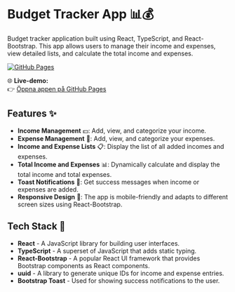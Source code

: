 # Budget Tracker App 📊💰

Budget tracker application built using React, TypeScript, and React-Bootstrap. This app allows users to manage their income and expenses, view detailed lists, and calculate the total income and expenses.

[![GitHub Pages](https://img.shields.io/badge/demo-online-brightgreen)](https://andols-dev.github.io/budget_tracker_react_typescript)


🌐 **Live-demo:**  
👉 [Öppna appen på GitHub Pages](https://andols-dev.github.io/budget_tracker_react_typescript)

## Features ✨

- **Income Management** 💵: Add, view, and categorize your income.
- **Expense Management** 🛒: Add, view, and categorize your expenses.
- **Income and Expense Lists** 📋: Display the list of all added incomes and expenses.
- **Total Income and Expenses** 📊: Dynamically calculate and display the total income and total expenses.
- **Toast Notifications** 🔔: Get success messages when income or expenses are added.
- **Responsive Design** 📱: The app is mobile-friendly and adapts to different screen sizes using React-Bootstrap.

## Tech Stack 🚀

- **React** - A JavaScript library for building user interfaces.
- **TypeScript** - A superset of JavaScript that adds static typing.
- **React-Bootstrap** - A popular React UI framework that provides Bootstrap components as React components.
- **uuid** - A library to generate unique IDs for income and expense entries.
- **Bootstrap Toast** - Used for showing success notifications to the user.

